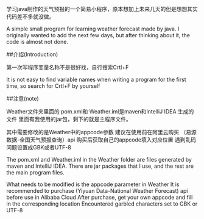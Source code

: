 学习java制作的天气预报的一个简易小程序，原本想加上未来几天的但是想想其实代码差不多就没做。

A simple small program for learning weather forecast made by java. I originally wanted to add the next few days, but after thinking about it, the code is almost not done.

##介绍(Introduction)

第一次写程序变量名称不是很好找，自行搜索Crtl+F

It is not easy to find variable names when writing a program for the first time, so search for Crtl+F by yourself

##注意(note)

Weather文件夹里面的 pom.xml和 Weather.iml是maven和IntelliJ IDEA 生成的文件 里面有我使用的jar包，剩下的就是主程序文件。

其中需要修改的是Weather中的appcode参数
建议在使用前在阿里云购买 （易源数据-全国天气预报查询）api
购买后获取自己的appcode填入对应位置
遇到乱码问题设置成GBK或者UTF-8

The pom.xml and Weather.iml in the Weather folder are files generated by maven and IntelliJ IDEA. There are jar packages that I use, and the rest are the main program files.

What needs to be modified is the appcode parameter in Weather
It is recommended to purchase (Yiyuan Data-National Weather Forecast) api before use in Alibaba Cloud
After purchase, get your own appcode and fill in the corresponding location
Encountered garbled characters set to GBK or UTF-8

